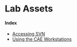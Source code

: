 # Lab Assets

#### Index
- [Accessing SVN](/lab-wiki/lab-assets/accessing-svn)
- [Using the CAE Workstations](/lab-wiki/lab-assets/using-the-cae-workstations)